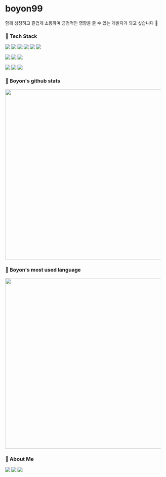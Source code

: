 # boyon99
함께 성장하고 즐겁게 소통하며 긍정적인 영향을 줄 수 있는 개발자가 되고 싶습니다 👋

<!--
**boyon99/boyon99** is a ✨ _special_ ✨ repository because its `README.md` (this file) appears on your GitHub profile.

Here are some ideas to get you started:

- 🔭 I’m currently working on ...
- 🌱 I’m currently learning ...
- 👯 I’m looking to collaborate on ...
- 🤔 I’m looking for help with ...
- 💬 Ask me about ...
- 📫 How to reach me: ...
- 😄 Pronouns: ...
- ⚡ Fun fact: ...
-->


### 🔭 Tech Stack

<a href="https://github.com/boyon99"><img src="https://img.shields.io/badge/javascript-F7DF1E?style=flat-square&logo=javascript&logoColor=black"/></a> 
<a href="https://github.com/boyon99"><img src="https://img.shields.io/badge/react-61DAFB?style=flat-square&logo=react&logoColor=black"/></a> 
<a href="https://github.com/boyon99"><img src="https://img.shields.io/badge/typescript-3178C6?style=flat-square&logo=typescript&logoColor=black"/></a> 
<a href="https://github.com/boyon99"><img src="https://img.shields.io/badge/html5-E34F26?style=flat-square&logo=html5&logoColor=black"/></a>
<a href="https://github.com/boyon99"><img src="https://img.shields.io/badge/css3-1572B6?style=flat-square&logo=css3&logoColor=black"/></a>
<a href="https://github.com/boyon99"><img src="https://img.shields.io/badge/next.js-000000?style=flat-square&logo=nextdotjs&logoColor=white"/></a> 



<a href="https://github.com/boyon99"><img src="https://img.shields.io/badge/slack-4A154B?style=flat-square&logo=slack&logoColor=black"/></a> 
<a href="https://github.com/boyon99"><img src="https://img.shields.io/badge/notion-000000?style=flat-square&logo=notion&logoColor=white"/></a> 
<a href="https://github.com/boyon99"><img src="https://img.shields.io/badge/figma-F24E1E?style=flat-square&logo=figma&logoColor=black"/></a>


<a href="https://github.com/boyon99"><img src="https://img.shields.io/badge/visualstudiocode-5C2D91?style=flat-square&logo=visualstudiocode&logoColor=black"/></a> 
<a href="https://github.com/boyon99"><img src="https://img.shields.io/badge/git-F05032?style=flat-square&logo=git&logoColor=black"/></a> 
<a href="https://github.com/boyon99"><img src="https://img.shields.io/badge/github-181717?style=flat-square&logo=github&logoColor=white"/></a> 


### 🌱 Boyon's github stats
<picture>
<source
  srcset="https://github-readme-stats.vercel.app/api?username=boyon99&show_icons=true&theme=cobalt&hide_title=true"
  media="(prefers-color-scheme: dark)"
/>
<source
  srcset="https://github-readme-stats.vercel.app/api?username=boyon99&show_icons=true&hide_title=true"
  media="(prefers-color-scheme: light), (prefers-color-scheme: no-preference)"
/>
<img src="https://github-readme-stats.vercel.app/api?username=boyon99&show_icons=true&hide_title=true" width="550px"/>
</picture>


### 🌱 Boyon's most used language

<picture>
<source
  srcset="https://github-readme-stats.vercel.app/api/top-langs/?username=boyon99&layout=compact&theme=cobalt&hide_title=true"
  media="(prefers-color-scheme: dark)"
/>
<source
  srcset="https://github-readme-stats.vercel.app/api/top-langs/?username=boyon99&layout=compact&hide_title=true"
  media="(prefers-color-scheme: light), (prefers-color-scheme: no-preference)"
/>
<img src="https://github-readme-stats.vercel.app/api/top-langs/?username=boyon99&layout=compact&hide_title=true" width="550px"/>
</picture>


### 🤔 About Me

<a href="https://velog.io/@boyon99"><img src="https://img.shields.io/badge/Velog-20C997?style=flat-square&logo=Velog&logoColor=white"/></a> 
<a href="https://github.com/boyon99"><img src="https://img.shields.io/badge/github-181717?style=flat-square&logo=github&logoColor=white"/></a> 
<a href="l22earjin@naver.com"><img src="https://img.shields.io/badge/Email-03C75A?style=flat-square&logo=naver&logoColor=white"/></a> 
